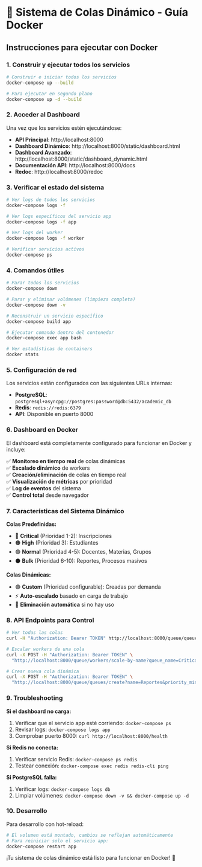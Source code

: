 # 🚀 Sistema de Colas Dinámico - Guía Docker

## Instrucciones para ejecutar con Docker

### 1. Construir y ejecutar todos los servicios

```bash
# Construir e iniciar todos los servicios
docker-compose up --build

# Para ejecutar en segundo plano
docker-compose up -d --build
```

### 2. Acceder al Dashboard

Una vez que los servicios estén ejecutándose:

- **API Principal**: http://localhost:8000
- **Dashboard Dinámico**: http://localhost:8000/static/dashboard.html  
- **Dashboard Avanzado**: http://localhost:8000/static/dashboard_dynamic.html
- **Documentación API**: http://localhost:8000/docs
- **Redoc**: http://localhost:8000/redoc

### 3. Verificar el estado del sistema

```bash
# Ver logs de todos los servicios
docker-compose logs -f

# Ver logs específicos del servicio app
docker-compose logs -f app

# Ver logs del worker
docker-compose logs -f worker

# Verificar servicios activos
docker-compose ps
```

### 4. Comandos útiles

```bash
# Parar todos los servicios
docker-compose down

# Parar y eliminar volúmenes (limpieza completa)
docker-compose down -v

# Reconstruir un servicio específico
docker-compose build app

# Ejecutar comando dentro del contenedor
docker-compose exec app bash

# Ver estadísticas de containers
docker stats
```

### 5. Configuración de red

Los servicios están configurados con las siguientes URLs internas:

- **PostgreSQL**: `postgresql+asyncpg://postgres:password@db:5432/academic_db`
- **Redis**: `redis://redis:6379`
- **API**: Disponible en puerto 8000

### 6. Dashboard en Docker

El dashboard está completamente configurado para funcionar en Docker y incluye:

✅ **Monitoreo en tiempo real** de colas dinámicas  
✅ **Escalado dinámico** de workers  
✅ **Creación/eliminación** de colas en tiempo real  
✅ **Visualización de métricas** por prioridad  
✅ **Log de eventos** del sistema  
✅ **Control total** desde navegador  

### 7. Características del Sistema Dinámico

**Colas Predefinidas:**
- 🔴 **Critical** (Prioridad 1-2): Inscripciones
- 🟠 **High** (Prioridad 3): Estudiantes  
- 🟢 **Normal** (Prioridad 4-5): Docentes, Materias, Grupos
- ⚫ **Bulk** (Prioridad 6-10): Reportes, Procesos masivos

**Colas Dinámicas:**
- 🟣 **Custom** (Prioridad configurable): Creadas por demanda
- ⚡ **Auto-escalado** basado en carga de trabajo
- 🎯 **Eliminación automática** si no hay uso

### 8. API Endpoints para Control

```bash
# Ver todas las colas
curl -H "Authorization: Bearer TOKEN" http://localhost:8000/queue/queues/all

# Escalar workers de una cola
curl -X POST -H "Authorization: Bearer TOKEN" \
  "http://localhost:8000/queue/workers/scale-by-name?queue_name=Critical&target_workers=5"

# Crear nueva cola dinámica
curl -X POST -H "Authorization: Bearer TOKEN" \
  "http://localhost:8000/queue/queues/create?name=Reportes&priority_min=11&priority_max=15&max_workers=3"
```

### 9. Troubleshooting

**Si el dashboard no carga:**
1. Verificar que el servicio app esté corriendo: `docker-compose ps`
2. Revisar logs: `docker-compose logs app`
3. Comprobar puerto 8000: `curl http://localhost:8000/health`

**Si Redis no conecta:**
1. Verificar servicio Redis: `docker-compose ps redis`
2. Testear conexión: `docker-compose exec redis redis-cli ping`

**Si PostgreSQL falla:**
1. Verificar logs: `docker-compose logs db`
2. Limpiar volúmenes: `docker-compose down -v && docker-compose up -d`

### 10. Desarrollo

Para desarrollo con hot-reload:

```bash
# El volumen está montado, cambios se reflejan automáticamente
# Para reiniciar solo el servicio app:
docker-compose restart app
```

¡Tu sistema de colas dinámico está listo para funcionar en Docker! 🎉